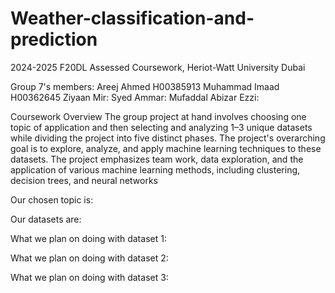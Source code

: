 # Weather-classification-and-prediction
2024-2025 F20DL Assessed Coursework, Heriot-Watt University Dubai

Group 7's members: Areej Ahmed H00385913 Muhammad Imaad H00362645 Ziyaan Mir:  Syed Ammar:  Mufaddal Abizar Ezzi: 

Coursework Overview
The group project at hand involves choosing one topic of application and then selecting and analyzing 1–3
unique datasets while dividing the project into five distinct phases. The project's overarching goal is to
explore, analyze, and apply machine learning techniques to these datasets. The project emphasizes team
work, data exploration, and the application of various machine learning methods, including clustering,
decision trees, and neural networks

Our chosen topic is:

Our datasets are:

What we plan on doing with dataset 1:

What we plan on doing with dataset 2:

What we plan on doing with dataset 3:


